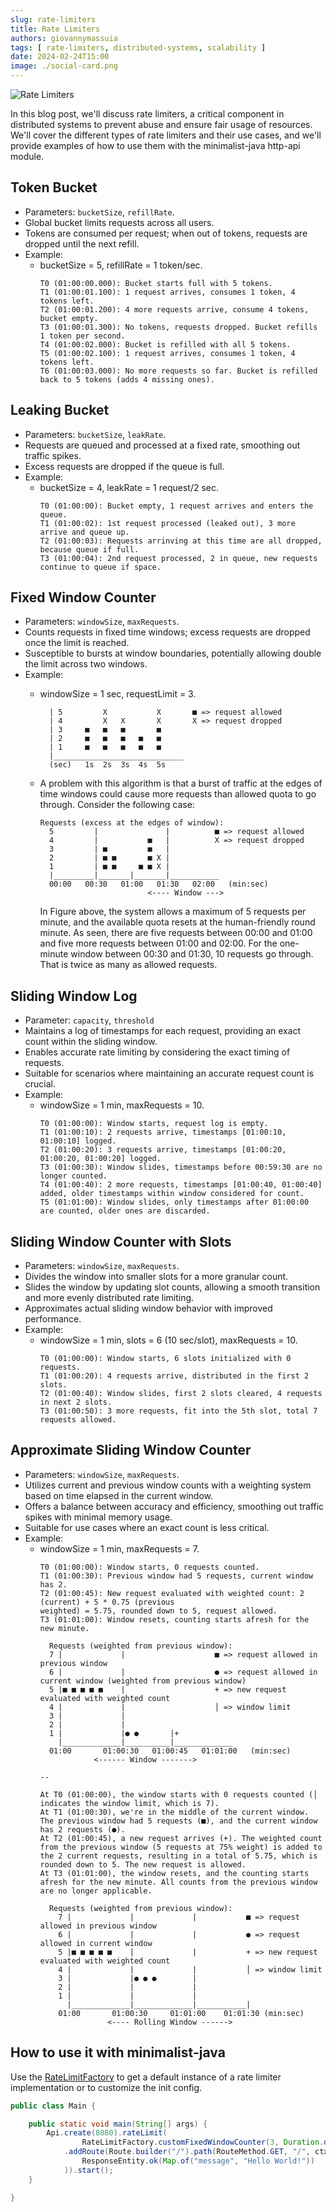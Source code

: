 ```yaml
---
slug: rate-limiters
title: Rate Limiters
authors: giovannymassuia
tags: [ rate-limiters, distributed-systems, scalability ]
date: 2024-02-24T15:00
image: ./social-card.png
---
```


![Rate Limiters](hero.png)

In this blog post, we'll discuss rate limiters, a critical component in distributed systems to
prevent abuse and ensure fair usage of resources. We'll cover the different types of rate
limiters and their use cases, and we'll provide examples of how to use them with the minimalist-java
http-api module.

<!-- truncate -->

## Token Bucket

- Parameters: `bucketSize`, `refillRate`.
- Global bucket limits requests across all users.
- Tokens are consumed per request; when out of tokens, requests are dropped until the next
  refill.
- Example:
    - bucketSize = 5, refillRate = 1 token/sec.
      ```
      T0 (01:00:00.000): Bucket starts full with 5 tokens.
      T1 (01:00:01.100): 1 request arrives, consumes 1 token, 4 tokens left.
      T2 (01:00:01.200): 4 more requests arrive, consume 4 tokens, bucket empty.
      T3 (01:00:01.300): No tokens, requests dropped. Bucket refills 1 token per second.
      T4 (01:00:02.000): Bucket is refilled with all 5 tokens.
      T5 (01:00:02.100): 1 request arrives, consumes 1 token, 4 tokens left.
      T6 (01:00:03.000): No more requests so far. Bucket is refilled back to 5 tokens (adds 4 missing ones).
      ```

## Leaking Bucket

- Parameters: `bucketSize`, `leakRate`.
- Requests are queued and processed at a fixed rate, smoothing out traffic spikes.
- Excess requests are dropped if the queue is full.
- Example:
    - bucketSize = 4, leakRate = 1 request/2 sec.
      ```
      T0 (01:00:00): Bucket empty, 1 request arrives and enters the queue.
      T1 (01:00:02): 1st request processed (leaked out), 3 more arrive and queue up.
      T2 (01:00:03): Requests arrinving at this time are all dropped, because queue if full.
      T3 (01:00:04): 2nd request processed, 2 in queue, new requests continue to queue if space.
      ```

## Fixed Window Counter

- Parameters: `windowSize`, `maxRequests`.
- Counts requests in fixed time windows; excess requests are dropped once the limit is reached.
- Susceptible to bursts at window boundaries, potentially allowing double the limit across two
  windows.
- Example:
    - windowSize = 1 sec, requestLimit = 3.
      ```
        | 5         X           X       ■ => request allowed
        | 4         X   X       X       X => request dropped
        | 3     ■   ■   ■       ■
        | 2     ■   ■   ■   ■   ■
        | 1     ■   ■   ■   ■   ■
        |_____________________________
        (sec)   1s  2s  3s  4s  5s
      ```

    - A problem with this algorithm is that a burst of traffic at the edges of time
      windows could cause more requests than allowed quota to go through. Consider the following
      case:
      ```
      Requests (excess at the edges of window):
        5         |               |          ■ => request allowed
        4         |           ■   |          X => request dropped
        3         | ■         ■   |           
        2         | ■ ■       ■ X |           
        1         | ■ ■     ■ ■ X |           
        |_________|_______|_______|___________
        00:00   00:30   01:00   01:30   02:00   (min:sec)
                              <---- Window --->
      ```
      In Figure above, the system allows a maximum of 5 requests per minute, and the available
      quota
      resets at the human-friendly round minute. As seen, there are five requests between 00:00
      and 01:00 and five more requests between 01:00 and 02:00. For the one-minute window
      between 00:30 and 01:30, 10 requests go through. That is twice as many as allowed
      requests.

## Sliding Window Log

- Parameter: `capacity`, `threshold`
- Maintains a log of timestamps for each request, providing an exact count within the sliding
  window.
- Enables accurate rate limiting by considering the exact timing of requests.
- Suitable for scenarios where maintaining an accurate request count is crucial.
- Example:
    - windowSize = 1 min, maxRequests = 10.
      ```
      T0 (01:00:00): Window starts, request log is empty.
      T1 (01:00:10): 2 requests arrive, timestamps [01:00:10, 01:00:10] logged.
      T2 (01:00:20): 3 requests arrive, timestamps [01:00:20, 01:00:20, 01:00:20] logged.
      T3 (01:00:30): Window slides, timestamps before 00:59:30 are no longer counted.
      T4 (01:00:40): 2 more requests, timestamps [01:00:40, 01:00:40] added, older timestamps within window considered for count.
      T5 (01:01:00): Window slides, only timestamps after 01:00:00 are counted, older ones are discarded.
      ```

## Sliding Window Counter with Slots

- Parameters: `windowSize`, `maxRequests`.
- Divides the window into smaller slots for a more granular count.
- Slides the window by updating slot counts, allowing a smooth transition and more evenly
  distributed rate limiting.
- Approximates actual sliding window behavior with improved performance.
- Example:
    - windowSize = 1 min, slots = 6 (10 sec/slot), maxRequests = 10.
      ```
      T0 (01:00:00): Window starts, 6 slots initialized with 0 requests.
      T1 (01:00:20): 4 requests arrive, distributed in the first 2 slots.
      T2 (01:00:40): Window slides, first 2 slots cleared, 4 requests in next 2 slots.
      T3 (01:00:50): 3 more requests, fit into the 5th slot, total 7 requests allowed.
      ```

## Approximate Sliding Window Counter

- Parameters: `windowSize`, `maxRequests`.
- Utilizes current and previous window counts with a weighting system based on time elapsed in
  the current window.
- Offers a balance between accuracy and efficiency, smoothing out traffic spikes with minimal
  memory usage.
- Suitable for use cases where an exact count is less critical.
- Example:
    - windowSize = 1 min, maxRequests = 7.
      ```
      T0 (01:00:00): Window starts, 0 requests counted.
      T1 (01:00:30): Previous window had 5 requests, current window has 2.
      T2 (01:00:45): New request evaluated with weighted count: 2 (current) + 5 * 0.75 (previous
      weighted) = 5.75, rounded down to 5, request allowed.
      T3 (01:01:00): Window resets, counting starts afresh for the new minute.

        Requests (weighted from previous window):
        7 |             |                    ■ => request allowed in previous window                                
        6 |             |                    ● => request allowed in current window (weighted from previous window)
        5 |■ ■ ■ ■ ■    |                    + => new request evaluated with weighted count
        4 |             |                    │ => window limit
        3 |             |          
        2 |             |          
        1 |             |● ●       |+
          |_____________|__________|_____________
        01:00       01:00:30   01:00:45   01:01:00   (min:sec)
                  <------ Window ------->
      
      --
       
      At T0 (01:00:00), the window starts with 0 requests counted (│ indicates the window limit, which is 7).
      At T1 (01:00:30), we're in the middle of the current window. The previous window had 5 requests (■), and the current window has 2 requests (●).
      At T2 (01:00:45), a new request arrives (+). The weighted count from the previous window (5 requests at 75% weight) is added to the 2 current requests, resulting in a total of 5.75, which is rounded down to 5. The new request is allowed.
      At T3 (01:01:00), the window resets, and the counting starts afresh for the new minute. All counts from the previous window are no longer applicable. 
      
        Requests (weighted from previous window):
          7 |             |             |           ■ => request allowed in previous window
          6 |             |             |           ● => request allowed in current window
          5 |■ ■ ■ ■ ■    |             |           + => new request evaluated with weighted count
          4 |             |             |           │ => window limit
          3 |             |● ● ●        |           
          2 |             |             |           
          1 |             |             |           
            |_____________|_____________|___________|
          01:00       01:00:30     01:01:00    01:01:30 (min:sec)
                     <---- Rolling Window ------>
      ```

## How to use it with minimalist-java

Use
the [RateLimitFactory](https://github.com/giovannymassuia/minimalist-java/blob/main/modules/http-api/src/main/java/io/giovannymassuia/minimalist/java/lib/ratelimiter/RateLimitFactory.java)
to get a default instance of a rate limiter implementation or to customize the init config.

```java
public class Main {

    public static void main(String[] args) {
        Api.create(8080).rateLimit(
                RateLimitFactory.customFixedWindowCounter(3, Duration.ofSeconds(1)))
            .addRoute(Route.builder("/").path(RouteMethod.GET, "/", ctx ->
                ResponseEntity.ok(Map.of("message", "Hello World!"))
            )).start();
    }

}
```
